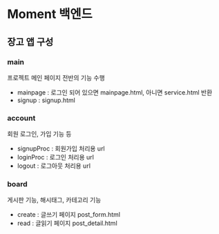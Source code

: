 # Moment 백엔드
## 장고 앱 구성
### main
프로젝트 메인 페이지 전반의 기능 수행

- mainpage : 로그인 되어 있으면 mainpage.html, 아니면 service.html 반환
- signup : signup.html
### account
회원 로그인, 가입 기능 등

- signupProc : 회원가입 처리용 url
- loginProc : 로그인 처리용 url
- logout : 로그아웃 처리용 url

### board
게시판 기능, 해시태그, 카테고리 기능
- create : 글쓰기 페이지 post_form.html
- read : 글읽기 페이지 post_detail.html